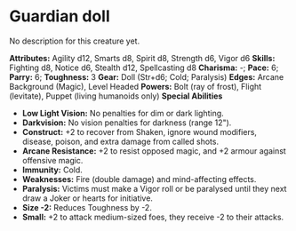 # Guardian doll

No description for this creature yet.

**Attributes:** Agility d12, Smarts d8, Spirit d8, Strength d6, Vigor
d6
**Skills:** Fighting d8, Notice d6, Stealth d12, Spellcasting d8
**Charisma:** -; **Pace:** 6; **Parry:** 6; **Toughness:** 3
**Gear:** Doll (Str+d6; Cold; Paralysis)
**Edges:** Arcane Background (Magic), Level Headed
**Powers:** Bolt (ray of frost), Flight (levitate), Puppet (living
humanoids only)
**Special Abilities**

- **Low Light Vision:** No penalties for dim or dark lighting.
- **Darkvision:** No vision penalties for darkness (range 12").
- **Construct:** +2 to recover from Shaken, ignore wound modifiers,
disease, poison, and extra damage from called shots.
- **Arcane Resistance:** +2 to resist opposed magic, and +2 armour
against offensive magic.
- **Immunity:** Cold.
- **Weaknesses:** Fire (double damage) and mind-affecting effects.
- **Paralysis:** Victims must make a Vigor roll or be paralysed until
they next draw a Joker or hearts for initiative.
- **Size -2:** Reduces Toughness by -2.
- **Small:** +2 to attack medium-sized foes, they receive -2 to their
attacks.
